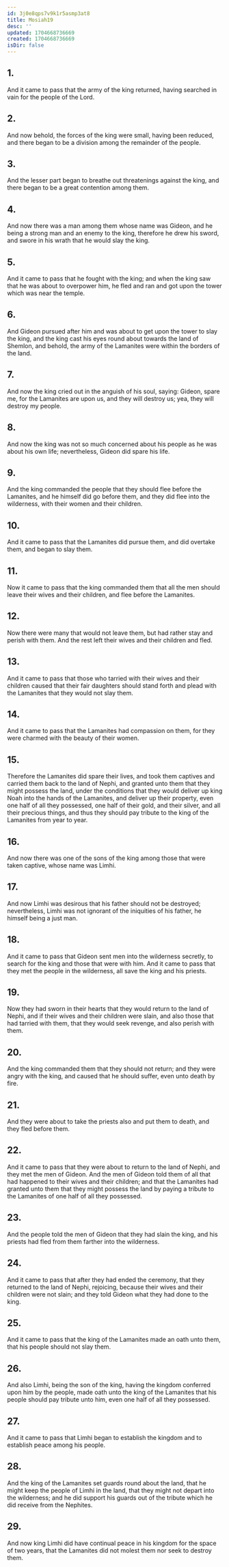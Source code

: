 ```yaml
---
id: 3j0e8qps7v9k1r5asmp3at8
title: Mosiah19
desc: ''
updated: 1704668736669
created: 1704668736669
isDir: false
---
```

## 1.
And it came to pass that the army of the king returned, having searched in vain for the people of the Lord.
## 2.
And now behold, the forces of the king were small, having been reduced, and there began to be a division among the remainder of the people.
## 3.
And the lesser part began to breathe out threatenings against the king, and there began to be a great contention among them.
## 4.
And now there was a man among them whose name was Gideon, and he being a strong man and an enemy to the king, therefore he drew his sword, and swore in his wrath that he would slay the king.
## 5.
And it came to pass that he fought with the king; and when the king saw that he was about to overpower him, he fled and ran and got upon the tower which was near the temple.
## 6.
And Gideon pursued after him and was about to get upon the tower to slay the king, and the king cast his eyes round about towards the land of Shemlon, and behold, the army of the Lamanites were within the borders of the land.
## 7.
And now the king cried out in the anguish of his soul, saying: Gideon, spare me, for the Lamanites are upon us, and they will destroy us; yea, they will destroy my people.
## 8.
And now the king was not so much concerned about his people as he was about his own life; nevertheless, Gideon did spare his life.
## 9.
And the king commanded the people that they should flee before the Lamanites, and he himself did go before them, and they did flee into the wilderness, with their women and their children.
## 10.
And it came to pass that the Lamanites did pursue them, and did overtake them, and began to slay them.
## 11.
Now it came to pass that the king commanded them that all the men should leave their wives and their children, and flee before the Lamanites.
## 12.
Now there were many that would not leave them, but had rather stay and perish with them. And the rest left their wives and their children and fled.
## 13.
And it came to pass that those who tarried with their wives and their children caused that their fair daughters should stand forth and plead with the Lamanites that they would not slay them.
## 14.
And it came to pass that the Lamanites had compassion on them, for they were charmed with the beauty of their women.
## 15.
Therefore the Lamanites did spare their lives, and took them captives and carried them back to the land of Nephi, and granted unto them that they might possess the land, under the conditions that they would deliver up king Noah into the hands of the Lamanites, and deliver up their property, even one half of all they possessed, one half of their gold, and their silver, and all their precious things, and thus they should pay tribute to the king of the Lamanites from year to year.
## 16.
And now there was one of the sons of the king among those that were taken captive, whose name was Limhi.
## 17.
And now Limhi was desirous that his father should not be destroyed; nevertheless, Limhi was not ignorant of the iniquities of his father, he himself being a just man.
## 18.
And it came to pass that Gideon sent men into the wilderness secretly, to search for the king and those that were with him. And it came to pass that they met the people in the wilderness, all save the king and his priests.
## 19.
Now they had sworn in their hearts that they would return to the land of Nephi, and if their wives and their children were slain, and also those that had tarried with them, that they would seek revenge, and also perish with them.
## 20.
And the king commanded them that they should not return; and they were angry with the king, and caused that he should suffer, even unto death by fire.
## 21.
And they were about to take the priests also and put them to death, and they fled before them.
## 22.
And it came to pass that they were about to return to the land of Nephi, and they met the men of Gideon. And the men of Gideon told them of all that had happened to their wives and their children; and that the Lamanites had granted unto them that they might possess the land by paying a tribute to the Lamanites of one half of all they possessed.
## 23.
And the people told the men of Gideon that they had slain the king, and his priests had fled from them farther into the wilderness.
## 24.
And it came to pass that after they had ended the ceremony, that they returned to the land of Nephi, rejoicing, because their wives and their children were not slain; and they told Gideon what they had done to the king.
## 25.
And it came to pass that the king of the Lamanites made an oath unto them, that his people should not slay them.
## 26.
And also Limhi, being the son of the king, having the kingdom conferred upon him by the people, made oath unto the king of the Lamanites that his people should pay tribute unto him, even one half of all they possessed.
## 27.
And it came to pass that Limhi began to establish the kingdom and to establish peace among his people.
## 28.
And the king of the Lamanites set guards round about the land, that he might keep the people of Limhi in the land, that they might not depart into the wilderness; and he did support his guards out of the tribute which he did receive from the Nephites.
## 29.
And now king Limhi did have continual peace in his kingdom for the space of two years, that the Lamanites did not molest them nor seek to destroy them.
